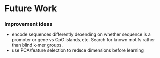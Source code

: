 # Future Work

### Improvement ideas
- encode sequences differently depending on whether sequence is a promoter or gene vs CpG islands, etc. Search for known motifs rather than blind k-mer groups.
- use PCA/feature selection to reduce dimensions before learning

